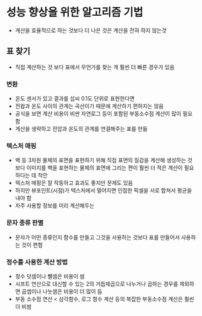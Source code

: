 # 성능 향상을 위한 알고리즘 기법

- 계산을 효율적으로 하는 것보다 더 나은 것은 계산을 전혀 하지 않는것

## 표 찾기

- 직접 계산하는 것 보다 표에서 무언가를 찾는 게 훨씬 더 빠른 경우가 있음

### 변환 

- 온도 센서가 있고 결과를 섭씨 0.1도 단위로 표현한다면
- 전왑과 온도 사이의 관계는 곡선이기 때문에 계산하기 편하지는 않음
- 공식을 보면 계산 비용이 비싼 자연로그 등이 포함된 부동소수점 계산이 많이 필요함
- 계산을 생략하고 전압과 온도의 관계를 연결해주는 표를 만듦

### 텍스처 매핑

- 벽 등 3차원 물체의 표면을 표현하기 위해 직접 표면의 질감을 계산해 생성하는 것보다 이미지를 벽을 표현하는 물체의
표면에 그리는 편이 훨씬 더 적은 계산이 필요하다는 데 착안
- 텍스처 매핑은 잘 작동하고 효과도 좋지만 문제도 있음
- 하지만 뷰포인트(시점)가 텍스처에서 멀어지면 인접한 픽셀을 서로 합쳐서 평균을 내야 함
- 자주 사용할 정보를 미리 계산해두는 

### 문자 종류 판별

- 문자가 어떤 종류인지 함수를 만들고 그것을 사용하는 것보다 표를 만들어서 사용하는 것이 편함

### 정수를 사용한 계산 방법

- 정수 덧셈이나 뺄셈은 비용이 쌈
- 시프트 연산으로 대신할 수 있는 2의 거듭제곱으로 나누거나 곱하는 경우를 제외하면 곱셉이나 나눗셈은 비용이 더 많이 듬
- 부동 소수점 연산 < 삼각함수, 로그 함수 계산 등의 복잡한 부동소수점 계산은 훨씬 더 비쌈

